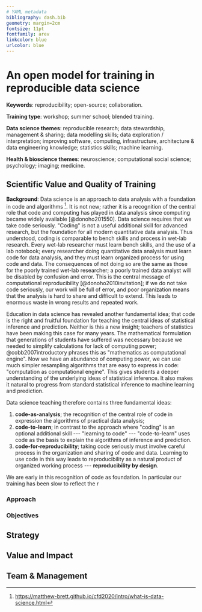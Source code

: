 ```yaml
---
# YAML metadata
bibliography: dash.bib
geometry: margin=2cm
fontsize: 11pt
fontfamily: arev
linkcolor: blue
urlcolor: blue
---
```

<!---
This Case for Support template must be submitted as a CfS attachment on Je-S alongside the application.  The final version must not exceed 6 pages. This document should be completed in Arial 11pt, margins must not be less than 2cm, and each page should be numbered. Please attach as a PDF document, especially if mathematical symbols are used in the content. All sections must be completed, but the relative sizes of each section may be altered, and the instructions shown in italics deleted.

Indicative lengths for each section are provided but you are free to use the space available as appropriate to your proposal. Please refer to the call text and assessment criteria in developing your Case for Support.

Project title:

Keywords:

Training type(s): e.g. workshop/summer school/online training/development of new modules etc.

Data science theme(s): e.g. data management/large-scale data/modelling etc.

Health & bioscience theme(s): e.g. genomics/proteomics/digital health/AI etc.

Scientific Value and Quality of Training (4 pages)
What is the scientific focus, aims and objectives of the proposal? How does it address current training needs and the broader landscape? 

Strategy (1 page)
How will you ensure broad access to the training? What approaches will you take to ensure diversity and inclusion? How will you ensure the long-term sustainability of the training resources?

Value and Impact (½ page)
What is the rationale for the proposed use of resources?  How will you develop added value over existing resources? How will you measure success? 

Team & Management (½ page)
How will you manage the project? Please include details regarding project governance, and approach to community input/ feedback. You do not need to duplicate information captured in the Capability to Deliver.

## Technical notes

Citations - add to "dash.bib". Examples:

Blah blah [see @doe99, pp. 33-35; also @smith04, chap. 1].

Blah blah [@doe99, pp. 33-35, 38-39 and *passim*].

Blah blah [@smith04; @doe99].

Smith says blah [-@smith04].

@smith04 says blah.

@smith04 [p. 33] says blah.

https://pandoc.org/MANUAL.html#extension-citations
-->

# An open model for training in reproducible data science

**Keywords**: reproducibility; open-source; collaboration.

**Training type**: workshop; summer school; blended training.

**Data science themes**: reproducible research; data stewardship, management
& sharing; data modelling skills; data exploration / interpretation; improving
software, computing, infrastructure, architecture & data engineering
knowledge; statistics skills; machine learning.

**Health & bioscience themes**: neuroscience; computational social science;
psychology; imaging; medicine.

## Scientific Value and Quality of Training

<!---
What is the scientific focus, aims and objectives of the proposal? How does it
address current training needs and the broader landscape? ~ 4 pages.
-->

**Background**: Data science is an approach to data analysis with a foundation
in code and algorithms [^cfd-what-is].  It is not new; rather it is
a recognition of the central role that code and computing has played in data
analysis since computing became widely available [@donoho201550].  Data
science requires that we take code seriously.  "Coding" is not a useful
additional skill for advanced research, but the foundation for all modern
quantitative data analysis.  Thus understood, coding is comparable to bench
skills and process in wet-lab research.  Every wet-lab researcher must learn
bench skills, and the use of a lab notebook; every researcher doing
quantitative data analysis must learn code for data analysis, and they must
learn organized process for using code and data.  The consequences of not
doing so are the same as those for the poorly trained wet-lab researcher;
a poorly trained data analyst will be disabled by confusion and error.  This
is the central message of computational reproducibility
[@donoho2010invitation]; if we do not take code seriously, our work will be
full of error, and poor organization means that the analysis is hard to share
and difficult to extend. This leads to enormous waste in wrong results and
repeated work.

Education in data science has revealed another fundamental idea; that code is
the right and fruitful foundation for teaching the central ideas of
statistical inference and prediction.  Neither is this a new insight; teachers
of statistics have been making this case for many years.  The mathematical
formulation that generations of students have suffered was necessary because
we needed to simplify calculations for lack of computing power;
@cobb2007introductory phrases this as "mathematics as computational engine".
Now we have an abundance of computing power, we can use much simpler
resampling algorithms that are easy to express in code: "computation as
computational engine".  This gives students a deeper understanding of the
underlying ideas of statistical inference. It also makes it natural to
progress from standard statistical inference to machine learning and
prediction.

Data science teaching therefore contains three fundamental ideas:

1. **code-as-analysis**; the recognition of the central role of code in
   expression the algorithms of practical data analysis;
1. **code-to-learn**; in contrast to the approach where "coding" is an
   optional additional skill --- "learning to code" --- "code-to-learn" uses
   code as the basis to explain the algorithms of inference and prediction.
1. **code-for-reproducibility**; taking code seriously must involve careful
   process in the organization and sharing of code and data.  Learning to use
   code in this way leads to reproducibility as a natural product of organized
   working process --- **reproducibility by design**.

We are early in this recognition of code as foundation.  In particular our training has been slow to reflect the r

[^cfd-what-is]:
    <https://matthew-brett.github.io/cfd2020/intro/what-is-data-science.html>

### Approach

### Objectives

## Strategy

<!---
How will you ensure broad access to the training? What approaches will
you take to ensure diversity and inclusion? How will you ensure the long-term
sustainability of the training resources?  ~1 page.
-->

## Value and Impact

<!---
What is the rationale for the proposed use of resources?  How will you develop
added value over existing resources? How will you measure success?  ~0.5
pages.
-->

## Team & Management

<!---
How will you manage the project? Please include details regarding project
governance, and approach to community input/feedback. You do not need to
duplicate information captured in the Capability to Deliver. ~0.5 pages.
-->
